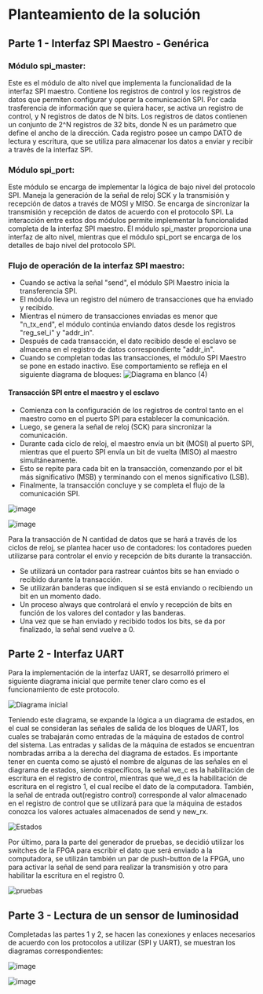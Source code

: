 # Planteamiento de la solución 

## Parte 1 - Interfaz SPI Maestro - Genérica

### Módulo spi_master:
Este es el módulo de alto nivel que implementa la funcionalidad de la interfaz SPI maestro. Contiene los registros de control y los registros de datos que permiten configurar y operar la comunicación SPI.
Por cada trasferencia de información que se quiera hacer, se activa un registro de control, y N registros de datos de N bits.
Los registros de datos contienen un conjunto de 2^N registros de 32 bits, donde N es un parámetro que define el ancho de la dirección. Cada registro posee un campo DATO de lectura y escritura, que se utiliza para almacenar los datos a enviar y recibir a través de la interfaz SPI.

### Módulo spi_port:
Este módulo se encarga de implementar la lógica de bajo nivel del protocolo SPI.
Maneja la generación de la señal de reloj SCK y la transmisión y recepción de datos a través de MOSI y MISO.
Se encarga de sincronizar la transmisión y recepción de datos de acuerdo con el protocolo SPI.
La interacción entre estos dos módulos permite implementar la funcionalidad completa de la interfaz SPI maestro. El módulo spi_master proporciona una interfaz de alto nivel, mientras que el módulo spi_port se encarga de los detalles de bajo nivel del protocolo SPI.


### Flujo de operación de la interfaz SPI maestro:
- Cuando se activa la señal "send", el módulo SPI Maestro inicia la transferencia SPI.
- El módulo lleva un registro del número de transacciones que ha enviado y recibido.
- Mientras el número de transacciones enviadas es menor que "n_tx_end", el módulo continúa enviando datos desde los registros "reg_sel_i" y "addr_in".
- Después de cada transacción, el dato recibido desde el esclavo se almacena en el registro de datos correspondiente "addr_in".
- Cuando se completan todas las transacciones, el módulo SPI Maestro se pone en estado inactivo.
  Ese comportamiento se refleja en el siguiente diagrama de bloques:
  ![Diagrama en blanco (4)](https://github.com/EL3313/laboratorio3-equipo-4/assets/124948957/ad9d4083-616f-4bf9-a47c-679b7e1a83e2)






#### Transacción SPI entre el maestro y el esclavo
- Comienza con la configuración de los registros de control tanto en el maestro como en el puerto SPI para establecer la comunicación.
- Luego, se genera la señal de reloj (SCK) para sincronizar la comunicación.
- Durante cada ciclo de reloj, el maestro envía un bit (MOSI) al puerto SPI, mientras que el puerto SPI envía un bit de vuelta (MISO) al maestro simultáneamente.
- Esto se repite para cada bit en la transacción, comenzando por el bit más significativo (MSB) y terminando con el menos significativo (LSB).
- Finalmente, la transacción concluye y se completa el flujo de la comunicación SPI.

  
![image](https://github.com/EL3313/laboratorio3-equipo-4/assets/124960144/836663ef-e970-4dde-b12e-0f8529d7fe81)

![image](https://github.com/EL3313/laboratorio3-equipo-4/assets/124960144/fef18f0b-162a-4969-8521-c74c1c1df38d)



Para la transacción de N cantidad de datos que se hará a través de los ciclos de reloj, se plantea hacer uso de contadores: los contadores pueden utilizarse para controlar el envío y recepción de bits durante la transacción. 
- Se utilizará un contador para rastrear cuántos bits se han enviado o recibido durante la transacción.
- Se utilizarán banderas que indiquen si se está enviando o recibiendo un bit en un momento dado.
- Un proceso always que controlará el envío y recepción de bits en función de los valores del contador y las banderas.
- Una vez que se han enviado y recibido todos los bits, se da por finalizado, la señal send vuelve a 0.



## Parte 2 - Interfaz UART
Para la implementación de la interfaz UART, se desarrolló primero el siguiente diagrama inicial que permite tener claro como es el funcionamiento de este protocolo.

![Diagrama inicial](https://github.com/EL3313/laboratorio3-equipo-4/assets/112665832/6589c7c7-82ff-49f5-9332-b5afa27b596d)

Teniendo este diagrama, se expande la lógica a un diagrama de estados, en el cual se consideran las señales de salida de los bloques de UART, los cuales se trabajarán como entradas de la máquina de estados de control del sistema. Las entradas y salidas de la máquina de estados se encuentran nombradas arriba a la derecha del diagrama de estados. Es importante tener en cuenta como se ajustó el nombre de algunas de las señales en el diagrama de estados, siendo específicos, la señal we_c es la habilitación de escritura en el registro de control, mientras que we_d es la habilitación de escritura en el registro 1, el cual recibe el dato de la computadora. También, la señal de entrada out(registro control) corresponde al valor almacenado en el registro de control que se utilizará para que la máquina de estados conozca los valores actuales almacenados de send y new_rx.

![Estados](https://github.com/EL3313/laboratorio3-equipo-4/assets/112665832/59c26778-8784-4338-a96f-fa9e6663f508)

Por último, para la parte del generador de pruebas, se decidió utilizar los switches de la FPGA para escribir el dato que será enviado a la computadora, se utilizán también un par de push-button de la FPGA, uno para activar la señal de send para realizar la transmisión y otro para habilitar la escritura en el registro 0.

![pruebas](https://github.com/EL3313/laboratorio3-equipo-4/assets/112665832/9c5ecaa0-4494-4eda-ace5-8bba432f5ddf)


## Parte 3 - Lectura de un sensor de luminosidad 
Completadas las partes 1 y 2, se hacen las conexiones y enlaces necesarios de acuerdo con los protocolos a utilizar (SPI y UART), se muestran los diagramas correspondientes:


![image](https://github.com/EL3313/laboratorio3-equipo-4/assets/124960144/12aa0c02-0726-46fa-9509-220247427f43)


![image](https://github.com/EL3313/laboratorio3-equipo-4/assets/124960144/484dc445-9a07-4b7e-95be-0812f92f630f)






